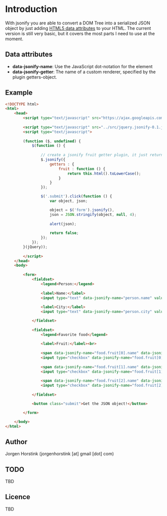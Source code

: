 # Introduction

With jsonify you are able to convert a DOM Tree into a serialized JSON object by just
adding [HTML5 data attributes](http://ejohn.org/blog/html-5-data-attributes/) to your HTML. The current version is still very basic, but it covers the most parts I need to use at the moment.

## Data attributes

 - **data-jsonify-name**: Use the JavaScript dot-notation for the element
 - **data-jsonify-getter**: The name of a custom renderer, specified by the plugin getters-object.

## Example

```html
<!DOCTYPE html>
<html>
    <head>
        <script type="text/javascript" src="https://ajax.googleapis.com/ajax/libs/jquery/1.7.1/jquery.min.js"></script>
    
        <script type="text/javascript" src="../src/jquery.jsonify-0.1.js"></script>
        <script type="text/javascript">
        
        (function ($, undefined) {
            $(function () {
            
                // create a jsonify fruit getter plugin, it just returns the HTML converted to lowercase
                $.jsonify({
                    getters : {
                        fruit : function () {
                            return this.html().toLowerCase();   
                        }
                    }
                });

                $('.submit').click(function () {
                    var object, json;

                    object = $('form').jsonify(), 
                    json = JSON.stringify(object, null, 4);
                
                    alert(json);
                    
                    return false;
                });
            });
        }(jQuery));
        
        </script>
    </head>
    <body>
    
        <form>
            <fieldset>
                <legend>Person:</legend>
            
                <label>Name:</label>
                <input type="text" data-jsonify-name="person.name" value="Jorgen Horstink"><br>
                
                <label>City:</label>
                <input type="text" data-jsonify-name="person.city" value="UTRECHT"><br>

            </fieldset>
            
            <fieldset>
                <legend>Favorite food</legend>
                
                <label>Fruit:</label><br>
                
                <span data-jsonify-name="food.fruit[0].name" data-jsonify-getter="fruit">Orange</span>: 
                <input type="checkbox" data-jsonify-name="food.fruit[0].value" value="yes"><br>
                
                <span data-jsonify-name="food.fruit[1].name" data-jsonify-getter="fruit">Banana</span>: 
                <input type="checkbox" data-jsonify-name="food.fruit[1].value" value="yes"><br>
                
                <span data-jsonify-name="food.fruit[2].name" data-jsonify-getter="fruit">Strawberry</span>: 
                <input type="checkbox" data-jsonify-name="food.fruit[2].value" value="yes"><br>
                
            </fieldset>

            <button class="submit">Get the JSON object!</button>

        </form>

    </body>
</html>
```

## Author

Jorgen Horstink (jorgenhorstink [at] gmail [dot] com)

## TODO

TBD

## Licence

TBD